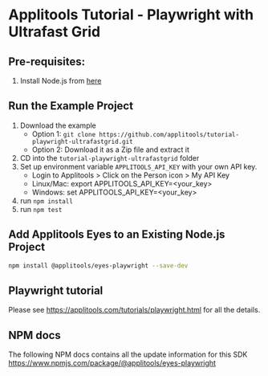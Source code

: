 # Applitools Tutorial - Playwright with Ultrafast Grid

## Pre-requisites:
1. Install Node.js from [here](https://nodejs.org/en/)

## Run the Example Project
1. Download the example
    * Option 1: `git clone https://github.com/applitools/tutorial-playwright-ultrafastgrid.git`
    * Option 2: Download it as a Zip file and extract it
2. CD into the `tutorial-playwright-ultrafastgrid` folder
3. Set up environment variable `APPLITOOLS_API_KEY` with your own API key.
    * Login to Applitools > Click on the Person icon > My API Key
    * Linux/Mac: export APPLITOOLS_API_KEY=<your_key>
    * Windows: set APPLITOOLS_API_KEY=<your_key>
4. run `npm install`
5. run `npm test`

## Add Applitools Eyes to an Existing Node.js Project

```sh
npm install @applitools/eyes-playwright --save-dev
```

## Playwright tutorial

Please see https://applitools.com/tutorials/playwright.html for all the details.

## NPM docs
The following NPM docs contains all the update information for this SDK
https://www.npmjs.com/package/@applitools/eyes-playwright